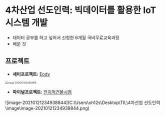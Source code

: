 # 4차산업 선도인력: 빅데이터를 활용한 IoT 시스템 개발

- 데이터 공부를 하고 싶어서 신청한 6개월 국비무료교육과정
- 배운 것



 ## 프로젝트

- **세미프로젝트:** [Eody](https://github.com/oshsage/Eody)

<img src="C:\Users\oh12s\Desktop\TIL\4차산업 선도인력\image\image-20210121234404918.png" alt="image-20210121234404918" style="zoom: 50%;" />

- **파이널프로젝트:** [전지적건물시점](https://github.com/multicampus4/iot-smart-building)

![image-20210121234938844](C:\Users\oh12s\Desktop\TIL\4차산업 선도인력\image\image-20210121234938844.png)